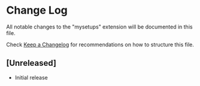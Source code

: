 # Change Log

All notable changes to the "mysetups" extension will be documented in this file.

Check [Keep a Changelog](http://keepachangelog.com/) for recommendations on how to structure this file.

## [Unreleased]

- Initial release
